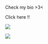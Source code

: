 Check my bio >3<

Click here !! 


<a href="https://sichan-dev.tistory.com/" target="_blank"><img src="https://img.shields.io/badge/myBlog-FF5722?style=for-the-badge&logo=blogger&logoColor=white"/></a>



<img src="https://img.shields.io/badge/Spring-green?style=for-the-badge&logo=Spring&logoColor=white">


<!--
**sichan0107/sichan0107** is a ✨ _special_ ✨ repository because its `README.md` (this file) appears on your GitHub profile.

Here are some ideas to get you started:

- 🔭 I’m currently working on ...
- 🌱 I’m currently learning ...
- 👯 I’m looking to collaborate on ...
- 🤔 I’m looking for help with ...
- 💬 Ask me about ...
- 📫 How to reach me: ...
- 😄 Pronouns: ...
- ⚡ Fun fact: ...
-->
